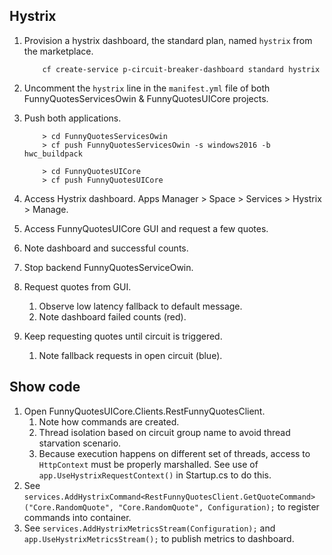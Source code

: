 ## Hystrix

1. Provision a hystrix dashboard, the standard plan, named `hystrix` from the marketplace.

    ```
        cf create-service p-circuit-breaker-dashboard standard hystrix
    ```
1. Uncomment the `hystrix` line in the `manifest.yml` file of both FunnyQuotesServicesOwin & FunnyQuotesUICore projects.

1. Push both applications.

    ```
        > cd FunnyQuotesServicesOwin
        > cf push FunnyQuotesServicesOwin -s windows2016 -b hwc_buildpack
    ```
    ```
        > cd FunnyQuotesUICore
        > cf push FunnyQuotesUICore
    ```

1. Access Hystrix dashboard.
	Apps Manager > Space > Services > Hystrix > Manage.
	
1. Access FunnyQuotesUICore GUI and request a few quotes.
1. Note dashboard and successful counts.
1. Stop backend FunnyQuotesServiceOwin.
1. Request quotes from GUI.
	1. Observe low latency fallback to default message.
	1. Note dashboard failed counts (red).
1. Keep requesting quotes until circuit is triggered.
	1. Note fallback requests in open circuit (blue).

## Show code
1. Open FunnyQuotesUICore.Clients.RestFunnyQuotesClient.
	1. Note how commands are created.
	1. Thread isolation based on circuit group name to avoid thread starvation scenario.
	1. Because execution happens on different set of threads, access to `HttpContext` must be properly marshalled. See use of `app.UseHystrixRequestContext()` in Startup.cs to do this.
1. See `services.AddHystrixCommand<RestFunnyQuotesClient.GetQuoteCommand>("Core.RandomQuote", "Core.RandomQuote", Configuration);` to register commands into container.
1. See `services.AddHystrixMetricsStream(Configuration);` and `app.UseHystrixMetricsStream();` to publish metrics to dashboard.
